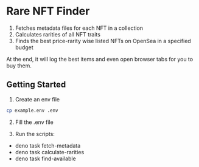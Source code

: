 # Rare NFT Finder

1. Fetches metadata files for each NFT in a collection
2. Calculates rarities of all NFT traits
3. Finds the best price-rarity wise listed NFTs on OpenSea in a specified budget

At the end, it will log the best items and even open browser tabs for you to buy them.

## Getting Started

1. Create an env file

```bash
cp example.env .env
```

2. Fill the .env file

3. Run the scripts:

- deno task fetch-metadata
- deno task calculate-rarities
- deno task find-available
